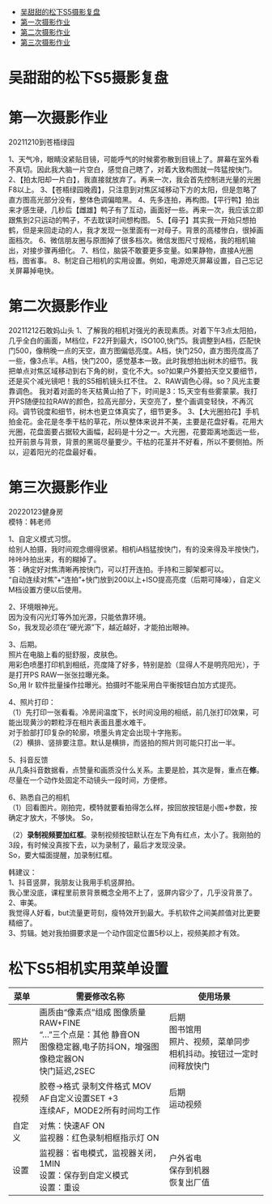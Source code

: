 
<!-- TOC -->

- [吴甜甜的松下S5摄影复盘](#吴甜甜的松下s5摄影复盘)
- [第一次摄影作业](#第一次摄影作业)
- [第二次摄影作业](#第二次摄影作业)
- [第三次摄影作业](#第三次摄影作业)

<!-- /TOC -->




# 吴甜甜的松下S5摄影复盘

# 第一次摄影作业
20211210到苍梧绿园

1、天气冷，眼睛没紧贴目镜，可能呼气的时候雾弥散到目镜上了。屏幕在室外看不真切。因此我大脑一片空白，感觉自己瞎了，对着大致构图就一阵猛按快门。
2、【拍太阳却一片白】，我直接就放弃了。再来一次，我会首先控制进光量的光圈F8以上。
3、【苍梧绿园晚霞】，只注意到对焦区域移动下方的太阳，但是忽略了直方图高光部分没有，整体色调偏暗黑。
4、先多连拍，再构图。【平行鸭】拍出来才感生硬，几秒后【雌雄】鸭子有了互动，画面好一些。再来一次，我应该立即跟焦到2只运动的鸭子，不去耽误时间想构图。
5、【母子】其实我一开始只想拍鹤，但是来回走动的人，我才发现一张里面有一对母子。背景的高楼惨白，很掉画面档次。
6、微信朋友圈与原图掉了很多档次。微信发图尺寸规格，我的相机输出，对接步骤再细化。
7、档位，脑袋不敢要更多变量。如果静物，直接A光圈档，图省事。
8、制定自己相机的实用设置。例如，电源熄灭屏幕设置，自己忘记关屏幕掉电快。

# 第二次摄影作业
20211212石敢妈山头
1、了解我的相机对强光的表现素质。对着下午3点太阳拍，几乎全白的画面，M档位，F22开到最大，ISO100,快门5。我调整到A档，匹配快门500，像稍晚一点的天空，直方图偏低亮度。A档，快门250，直方图亮度高了一些，像3点半。A档，快门200，感觉基本一致。此时我想拍出树木的细节。我把单点对焦区域移动到右下角的树，变化不大。so?如果户外要拍天空又要细节，还是买个减光镜吧！我的S5相机镜头扛不住。
2、RAW调色心得。so？风光主要靠调色。
我对着对面的冬天枯黄山拍了下，时间是3：15,天空有些雾蒙蒙。我打开PS随便拉拉RAW的颜色，拉高光部分，天空亮了，整个画调变轻快，不再沉闷。调节锐度和细节，树木也更立体真实了，细节更多。
3、【大光圈拍花】手机拍金花。金花是冬季干枯的草花，所以整体来说并不美，主要是花盘好看。花用大光圈，花盘面要占据较大画幅，起码是十分之一。大光圈，花要距离地面远一些，拉开前景与背景，背景的黑斑尽量要少。干枯的花茎并不好看，所以不要侧拍。所以，迎着阳光的花盘最好看。

# 第三次摄影作业
20220123健身房   
模特：韩老师

1、自定义模式习惯。  
给别人拍摄，我时间观念绷得很紧。相机iA档猛按快门，有的没来得及半按快门，咔咔咔拍出来，有的糊掉了。  
答：确定好对焦清晰再按快门，可以打开连拍。手持和三脚架都可以。  
“自动连续对焦”+“连拍”+快门放到200以上+ISO提高亮度（后期可降噪），自定义M档设置方便以后使用。

2、环境眼神光。  
因为没有闪光灯等外加光源，只能依靠环境。   
So，我发现必须在“硬光源”下，越近越好，才能拍出眼神。

3、后期。  
照片在电脑上看的挺舒服，皮肤色。  
用彩色喷墨打印机到相纸，亮度降了好多，特别是脸（显得人不是明亮阳光），于是打开PS RAW一张张拉曝光条。    
So,用 Ir 软件批量操作拉曝光。拍摄时不能采用白平衡按钮白加方式提亮。

4、照片打印：  
（1）先打印一张看看。冷房间温度下，长时间没用的相纸，前几张打印效果，可能出现黄沙的颗粒浮在相片表面且墨水难干。  
对于脸部打印复杂的轮廓，喷墨头肯定会出现十字拖影。    
（2）横排、竖排要注意。默认是横排，而竖拍的照片则可能只打出一半。


5、抖音反馈  
从几条抖音数据看，点赞量和画质没什么关系。主要是脸，其次是臀，重点在**修**。  
尽量在一个动作处固定不动镜头一段时间，方便修。

6、熟悉自己的相机  
（1）回看图片。刚拍完，模特就要看拍得怎么样，按回放按钮是小图+参数，按确定才放大，不够快。
So，

（2）**录制视频要加红框**。录制视频按钮默认在左下角有红点，太小了。我刚拍的3段，有时候没真按下去，以为录制了，最后才发现没录。  
So，要大幅面提醒，加录制红框。

韩建议：  
1、抖音竖屏，我朋友让我用手机竖屏拍。  
我心里没底，课程里前景背景概念全用不上了，竖屏内容少了，几乎没背景了。  
2、审美。  
我觉得人好看，but流量更苛刻，瘦特效开到最大。手机软件之间美颜值对比更要精细了。  
3、剪辑。她对我拍摄要求是一个动作固定位置5秒以上，视频美颜才有效。

# 松下S5相机实用菜单设置

菜单|	需要修改名称|使用场景
---|---|--- 
照片|画质由“像素点”组成	图像质量 RAW+FINE<br>“…”三个点是：其他	静音ON<br>图像稳定器,电子防抖ON，增强图像稳定器ON<br>快门延迟,2SEC |后期<br>图书馆用<br>照片、视频，菜单同步<br>相机抖动。按钮过一定时间释放快门
视频|胶卷->格式	录制文件格式 MOV<br>AF自定义设置SET +3<br>连续AF，MODE2所有时间均工作	|后期<br>运动视频
自定义|对焦：快速AF  ON	<br>监视器：红色录制相框指示灯 ON	
设置|监视器：省电模式，监视器关闭，1MIN<br>设置：保存到自定义模式<br>设置：重设|户外省电<br>保存到机器<br>恢复出厂值